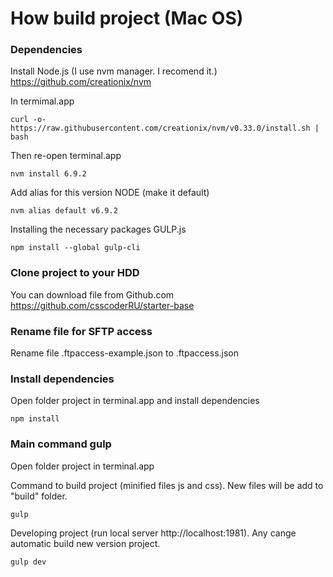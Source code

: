 # How build project (Mac OS)

### Dependencies 
Install Node.js (I use nvm manager. I recomend it.) https://github.com/creationix/nvm

In termimal.app

    curl -o- https://raw.githubusercontent.com/creationix/nvm/v0.33.0/install.sh | bash
Then re-open terminal.app    

    nvm install 6.9.2
    
Add alias for this version NODE (make it default)

    nvm alias default v6.9.2
    
Installing the necessary packages GULP.js
    
    
    npm install --global gulp-cli

### Clone project to your HDD

You can download file from Github.com  https://github.com/csscoderRU/starter-base

### Rename file for SFTP access
Rename file .ftpaccess-example.json to .ftpaccess.json

### Install dependencies

Open folder project in terminal.app and install dependencies

    npm install

### Main command gulp
Open folder project in terminal.app

Command to build project (minified files js and css). New files will be add to "build" folder.    
    
    gulp
 
Developing project (run local server http://localhost:1981). Any cange automatic build new version project.

    gulp dev
    
